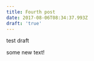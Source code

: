 ```yaml
---
title: Fourth post
date: 2017-08-06T08:34:37.993Z
draft: 'true'
---
```

test draft

some new text!

